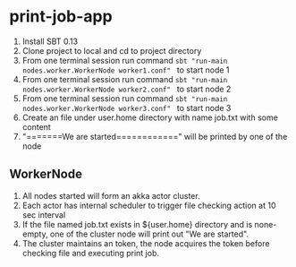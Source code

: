 # print-job-app
1. Install SBT 0.13
2. Clone project to local and cd to project directory
3. From one terminal session run command `sbt "run-main nodes.worker.WorkerNode worker1.conf" ` to start node 1
4. From one terminal session run command `sbt "run-main nodes.worker.WorkerNode worker2.conf" ` to start node 2
5. From one terminal session run command `sbt "run-main nodes.worker.WorkerNode worker3.conf" ` to start node 3
6. Create an file under user.home directory with name job.txt with some content
7. "=======We are started============" will be printed by one of the node


## WorkerNode
1. All nodes started will form an akka actor cluster.
2. Each actor has internal scheduler to trigger file checking action at 10 sec interval
3. If the file named job.txt exists in ${user.home} directory and is none-empty, one of the cluster node will print out "We are started". 
4. The cluster maintains an token, the node acquires the token before checking file and executing print job.

